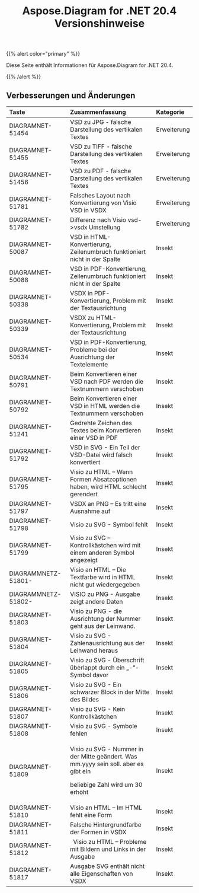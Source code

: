﻿---
title: Aspose.Diagram for .NET 20.4 Versionshinweise
type: docs
weight: 40
url: /de/net/aspose-diagram-for-net-20-4-release-notes/
---
{{% alert color="primary" %}} 

Diese Seite enthält Informationen für Aspose.Diagram for .NET 20.4.

{{% /alert %}} 
## **Verbesserungen und Änderungen**

|**Taste**|**Zusammenfassung**|**Kategorie**|
|:- |:- |:- |
|DIAGRAMNET-51454|VSD zu JPG - falsche Darstellung des vertikalen Textes|Erweiterung|
|DIAGRAMNET-51455|VSD zu TIFF - falsche Darstellung des vertikalen Textes|Erweiterung|
|DIAGRAMNET-51456|VSD zu PDF - falsche Darstellung des vertikalen Textes|Erweiterung|
|DIAGRAMNET-51781|Falsches Layout nach Konvertierung von Visio VSD in VSDX|Erweiterung|
|DIAGRAMNET-51782|Differenz nach Visio vsd->vsdx Umstellung|Erweiterung|
|DIAGRAMNET-50087|VSD in HTML-Konvertierung, Zeilenumbruch funktioniert nicht in der Spalte|Insekt|
|DIAGRAMNET-50088|VSD in PDF-Konvertierung, Zeilenumbruch funktioniert nicht in der Spalte|Insekt|
|DIAGRAMNET-50338|VSDX in PDF-Konvertierung, Problem mit der Textausrichtung|Insekt|
|DIAGRAMNET-50339|VSDX zu HTML-Konvertierung, Problem mit der Textausrichtung|Insekt|
|DIAGRAMNET-50534|VSD in PDF-Konvertierung, Probleme bei der Ausrichtung der Textelemente|Insekt|
|DIAGRAMNET-50791|Beim Konvertieren einer VSD nach PDF werden die Textnummern verschoben|Insekt|
|DIAGRAMNET-50792|Beim Konvertieren einer VSD in HTML werden die Textnummern verschoben|Insekt|
|DIAGRAMNET-51241|Gedrehte Zeichen des Textes beim Konvertieren einer VSD in PDF|Insekt|
|DIAGRAMNET-51792|VSD in SVG - Ein Teil der VSD-Datei wird falsch konvertiert|Insekt|
|DIAGRAMNET-51795|Visio zu HTML – Wenn Formen Absatzoptionen haben, wird HTML schlecht gerendert|Insekt|
|DIAGRAMNET-51797|VSDX an PNG – Es tritt eine Ausnahme auf|Insekt|
|DIAGRAMNET-51798|Visio zu SVG - Symbol fehlt|Insekt|
|DIAGRAMNET-51799|Visio zu SVG – Kontrollkästchen wird mit einem anderen Symbol angezeigt|Insekt|
|DIAGRAMMNETZ-51801-|Visio an HTML – Die Textfarbe wird in HTML nicht gut wiedergegeben|Insekt|
|DIAGRAMMNETZ-51802-|VISIO zu PNG - Ausgabe zeigt andere Daten|Insekt|
|DIAGRAMNET-51803|Visio zu PNG - die Ausrichtung der Nummer geht aus der Leinwand.|Insekt|
|DIAGRAMNET-51804|Visio zu SVG - Zahlenausrichtung aus der Leinwand heraus|Insekt|
|DIAGRAMNET-51805|Visio zu SVG - Überschrift überlappt durch ein „-“-Symbol davor|Insekt|
|DIAGRAMNET-51806|Visio zu SVG - Ein schwarzer Block in der Mitte des Bildes|Insekt|
|DIAGRAMNET-51807|Visio zu SVG - Kein Kontrollkästchen|Insekt|
|DIAGRAMNET-51808|Visio zu SVG - Symbole fehlen|Insekt|
|DIAGRAMNET-51809|<p>Visio zu SVG - Nummer in der Mitte geändert. Was mm.yyyy sein soll. aber es gibt ein</p><p>beliebige Zahl wird um 30 erhöht</p>|Insekt|
|DIAGRAMNET-51810|Visio an HTML – Im HTML fehlt eine Form|Insekt|
|DIAGRAMNET-51811|Falsche Hintergrundfarbe der Formen in VSDX|Insekt|
|DIAGRAMNET-51812|` `Visio zu HTML – Probleme mit Bildern und Links in der Ausgabe|Insekt|
|DIAGRAMNET-51817|Ausgabe SVG enthält nicht alle Eigenschaften von VSDX|Insekt|


